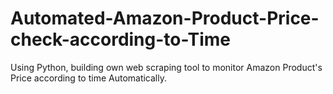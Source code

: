 # Automated-Amazon-Product-Price-check-according-to-Time
Using Python, building own web scraping tool to monitor Amazon Product's  Price according to time Automatically.
